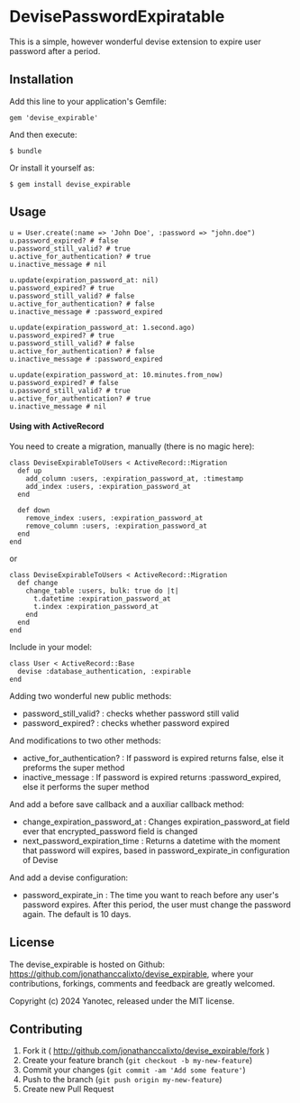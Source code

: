 # DevisePasswordExpiratable

This is a simple, however wonderful devise extension to expire user password after a period.

## Installation

Add this line to your application's Gemfile:

    gem 'devise_expirable'

And then execute:

    $ bundle

Or install it yourself as:

    $ gem install devise_expirable

## Usage

    u = User.create(:name => 'John Doe', :password => "john.doe")
    u.password_expired? # false
    u.password_still_valid? # true
    u.active_for_authentication? # true
    u.inactive_message # nil

    u.update(expiration_password_at: nil)
    u.password_expired? # true
    u.password_still_valid? # false
    u.active_for_authentication? # false
    u.inactive_message # :password_expired

    u.update(expiration_password_at: 1.second.ago)
    u.password_expired? # true
    u.password_still_valid? # false
    u.active_for_authentication? # false
    u.inactive_message # :password_expired

    u.update(expiration_password_at: 10.minutes.from_now)
    u.password_expired? # false
    u.password_still_valid? # true
    u.active_for_authentication? # true
    u.inactive_message # nil

#### Using with ActiveRecord
You need to create a migration, manually (there is no magic here):

    class DeviseExpirableToUsers < ActiveRecord::Migration
      def up
        add_column :users, :expiration_password_at, :timestamp
        add_index :users, :expiration_password_at
      end

      def down
        remove_index :users, :expiration_password_at
        remove_column :users, :expiration_password_at
      end
    end

or

    class DeviseExpirableToUsers < ActiveRecord::Migration
      def change
        change_table :users, bulk: true do |t|
          t.datetime :expiration_password_at
          t.index :expiration_password_at
        end
      end
    end


Include in your model:

    class User < ActiveRecord::Base
      devise :database_authentication, :expirable
    end

Adding two wonderful new public methods:

- password_still_valid? : checks whether password still valid
- password_expired? : checks whether password expired

And modifications to two other methods:

- active_for_authentication? : If password is expired returns false, else it preforms the super method
- inactive_message : If password is expired returns :password_expired, else it performs the super method

And add a before save callback and a auxiliar callback method:

- change_expiration_password_at : Changes expiration_password_at field ever that encrypted_password field is changed
- next_password_expiration_time : Returns a datetime with the moment that password will expires, based in password_expirate_in configuration of Devise

And add a devise configuration:

- password_expirate_in : The time you want to reach before any user's password expires. After this period, the user must change the password again. The default is 10 days.

## License

The devise_expirable is hosted on Github: https://github.com/jonathanccalixto/devise_expirable, where your contributions, forkings, comments and feedback are greatly welcomed.

Copyright (c) 2024 Yanotec, released under the MIT license.


## Contributing

1. Fork it ( http://github.com/jonathanccalixto/devise_expirable/fork )
2. Create your feature branch (`git checkout -b my-new-feature`)
3. Commit your changes (`git commit -am 'Add some feature'`)
4. Push to the branch (`git push origin my-new-feature`)
5. Create new Pull Request